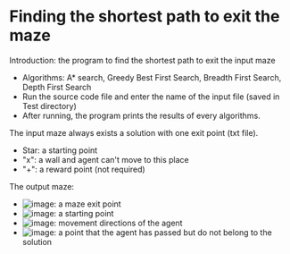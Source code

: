 # Finding the shortest path to exit the maze 

Introduction: the program to find the shortest path to exit the input maze 
- Algorithms: A* search, Greedy Best First Search, Breadth First Search, Depth First Search
- Run the source code file and enter the name of the input file (saved in Test directory)
- After running, the program prints the results of every algorithms.

The input maze always exists a solution with one exit point (txt file).
  - Star: a starting point
  - "x": a wall and agent can't move to this place
  - "+": a reward point (not required)

The output maze:
  - ![image](https://user-images.githubusercontent.com/57101343/177958833-daf3a212-0c97-4602-a760-ac9dbdfd6d44.png): a maze exit point
  - ![image](https://user-images.githubusercontent.com/57101343/177959046-bd6bd876-3a6c-435e-bc82-89daaf2db9e0.png): a starting point
  - ![image](https://user-images.githubusercontent.com/57101343/177959118-d2d813a4-c949-4ebd-b4fa-3bb44a434829.png): movement directions of the agent
  - ![image](https://user-images.githubusercontent.com/57101343/177959233-e8530024-9e1b-4290-87d6-79a12c897a58.png): a point that the agent has passed but do not belong to the solution



  
